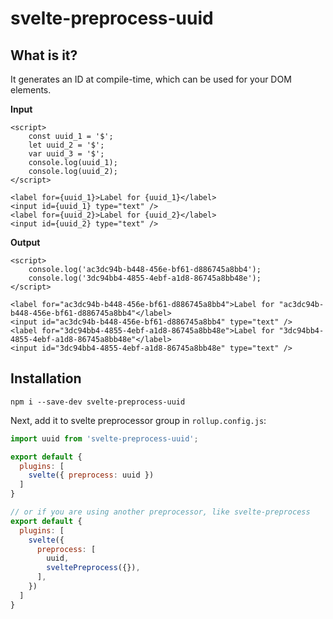 # svelte-preprocess-uuid

## What is it?

It generates an ID at compile-time, which can be used for your DOM elements.

**Input**

```svelte
<script>
    const uuid_1 = '$'; 
    let uuid_2 = '$';
    var uuid_3 = '$';
    console.log(uuid_1);
    console.log(uuid_2);
</script>

<label for={uuid_1}>Label for {uuid_1}</label>
<input id={uuid_1} type="text" />
<label for={uuid_2}>Label for {uuid_2}</label>
<input id={uuid_2} type="text" />
```

**Output**
```svelte
<script>
    console.log('ac3dc94b-b448-456e-bf61-d886745a8bb4');
    console.log('3dc94bb4-4855-4ebf-a1d8-86745a8bb48e');
</script>

<label for="ac3dc94b-b448-456e-bf61-d886745a8bb4">Label for "ac3dc94b-b448-456e-bf61-d886745a8bb4"</label>
<input id="ac3dc94b-b448-456e-bf61-d886745a8bb4" type="text" />
<label for="3dc94bb4-4855-4ebf-a1d8-86745a8bb48e">Label for "3dc94bb4-4855-4ebf-a1d8-86745a8bb48e"</label>
<input id="3dc94bb4-4855-4ebf-a1d8-86745a8bb48e" type="text" />
```

## Installation

```
npm i --save-dev svelte-preprocess-uuid
```

Next, add it to svelte preprocessor group in `rollup.config.js`:

```js
import uuid from 'svelte-preprocess-uuid';

export default {
  plugins: [
    svelte({ preprocess: uuid })
  ]
}

// or if you are using another preprocessor, like svelte-preprocess
export default {
  plugins: [
    svelte({
      preprocess: [
        uuid,
        sveltePreprocess({}),
      ],
    })
  ]
}
```
